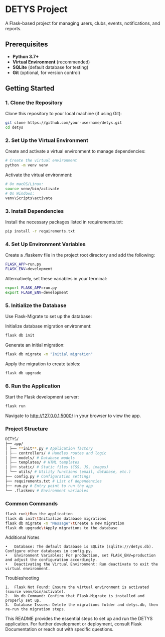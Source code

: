 # DETYS Project

A Flask-based project for managing users, clubs, events, notifications, and reports.

## Prerequisites

- **Python 3.7+**
- **Virtual Environment** (recommended)
- **SQLite** (default database for testing)
- **Git** (optional, for version control)

## Getting Started

### 1. Clone the Repository

Clone this repository to your local machine (if using Git):

```bash
git clone https://github.com/your-username/detys.git
cd detys
```

### 2. Set Up the Virtual Environment

Create and activate a virtual environment to manage dependencies:

```bash
# Create the virtual environment
python -m venv venv

```

Activate the virtual environment:

```bash
# On macOS/Linux:
source venv/bin/activate
# On Windows:
venv\Scripts\activate
```

### 3. Install Dependencies

Install the necessary packages listed in requirements.txt:

```bash
pip install -r requirements.txt
```

### 4. Set Up Environment Variables

Create a .flaskenv file in the project root directory and add the following:

```bash
FLASK_APP=run.py
FLASK_ENV=development
```

Alternatively, set these variables in your terminal:

```bash
export FLASK_APP=run.py
export FLASK_ENV=development
```

### 5. Initialize the Database

Use Flask-Migrate to set up the database:

Initialize database migration environment:

```bash
flask db init

```

Generate an initial migration:

```bash
flask db migrate -m "Initial migration"
```

Apply the migration to create tables:

```bash
flask db upgrade
```

### 6. Run the Application

Start the Flask development server:

```bash
flask run
```

Navigate to http://127.0.0.1:5000/ in your browser to view the app.

### Project Structure

```bash
DETYS/
├── app/
│ ├── **init**.py # Application factory
│ ├── controllers/ # Handles routes and logic
│ ├── models/ # Database models
│ ├── templates/ # HTML templates
│ ├── static/ # Static files (CSS, JS, images)
│ └── utils/ # Utility functions (email, database, etc.)
├── config.py # Configuration settings
├── requirements.txt # List of dependencies
├── run.py # Entry point to run the app
└── .flaskenv # Environment variables
```

### Common Commands

```bash
flask run\tRun the application
flask db init\tInitialize database migrations
flask db migrate -m "Message"\tCreate a new migration
flask db upgrade\tApply migrations to the database

```

Additional Notes

    •	Database: The default database is SQLite (sqlite:///detys.db). Configure other databases in config.py.
    •	Environment Variables: For production, set FLASK_ENV=production and adjust the configuration accordingly.
    •	Deactivating the Virtual Environment: Run deactivate to exit the virtual environment.

Troubleshooting

    1.	Flask Not Found: Ensure the virtual environment is activated (source venv/bin/activate).
    2.	No db Command: Confirm that Flask-Migrate is installed and properly set up.
    3.	Database Issues: Delete the migrations folder and detys.db, then re-run the migration steps.

This README provides the essential steps to set up and run the DETYS application. For further development or deployment, consult Flask Documentation or reach out with specific questions.
